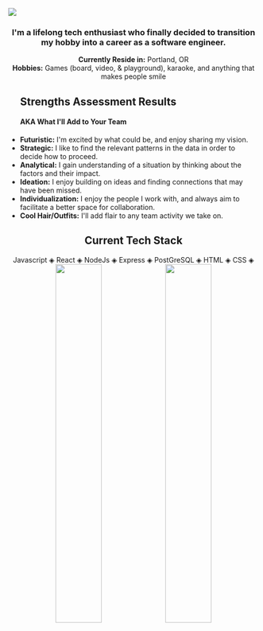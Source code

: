 
<img src="welcomepdx.png"></img>
<div align="center">
<h3>I'm a lifelong tech enthusiast who finally decided to transition my hobby into a career as a software engineer.</h3>
<strong>Currently Reside in:</strong> Portland, OR<br />
<strong>Hobbies:</strong> Games (board, video, & playground), karaoke, and anything that makes people smile
</ul>
  </div>
<ul>
  <h2>Strengths Assessment Results</h2>
  <h4>AKA What I'll Add to Your Team</h4>
  <li><strong>Futuristic:</strong> I'm excited by what could be, and enjoy sharing my vision.</li>
  <li><strong>Strategic:</strong> I like to find the relevant patterns in the data in order to decide how to proceed.</li>
  <li><strong>Analytical:</strong> I gain understanding of a situation by thinking about the factors and their impact.</li>
  <li><strong>Ideation:</strong> I enjoy building on ideas and finding connections that may have been missed.</li>
  <li><strong>Individualization:</strong> I enjoy the people I work with, and always aim to facilitate a better space for collaboration.</li>
  <li><strong>Cool Hair/Outfits:</strong> I'll add flair to any team activity we take on.</li>
</ul>
<div align="center">
<h2>Current Tech Stack</h2>
Javascript &#9672; React &#9672; NodeJs &#9672; Express &#9672; PostGreSQL &#9672; HTML &#9672; CSS &#9672;
</div>

<div align="center" width="100%">
  <img width="43%" align="center" src="https://github-readme-stats.vercel.app/api?username=anuraghazra&show_icons=true&theme=cobalt" />
<a href="https://github.com/anuraghazra/github-readme-stats">
  <img width="43%" align="center" src="https://github-readme-stats.vercel.app/api/top-langs/?username=bperard&layout=compact" />
</a>
  </div>

<!--
**bperard/bperard** is a ✨ _special_ ✨ repository because its `README.md` (this file) appears on your GitHub profile.

Here are some ideas to get you started:

- 🔭 I’m currently working on ...
- 🌱 I’m currently learning ...
- 👯 I’m looking to collaborate on ...
- 🤔 I’m looking for help with ...
- 💬 Ask me about ...
- 📫 How to reach me: ...
- 😄 Pronouns: ...
- ⚡ Fun fact: ...
-->
